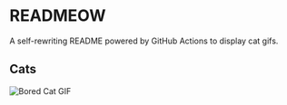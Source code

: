 # READMEOW

A self-rewriting README powered by GitHub Actions to display cat gifs.

## Cats

![Bored Cat GIF](https://media4.giphy.com/media/v1.Y2lkPTlhY2QwMmRhaHJyc3ljZzRtdHBtOWF3ZzlvZjI1aXhlOXgzMGh6NzBlcDFuNmdncSZlcD12MV9naWZzX3NlYXJjaCZjdD1n/mlvseq9yvZhba/200.gif)
